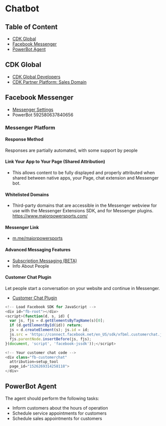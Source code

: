 # Chatbot

## Table of Content
* [CDK Global](#cdk-global)
* [Facebook Messenger](#facebook-messenger)
* [PowerBot Agent](#powerbot-agent)

## CDK Global
* [CDK Global Developers](https://www.cdkglobal.com/en-gb/partners/developers)
* [CDK Partner Platform: Sales Domain](https://portal.online-test.cdkapps.eu/#/)

## Facebook Messenger
* [Messenger Settings](https://www.facebook.com/majorpowersports/settings/?tab=messenger_platform)
* PowerBot 592580637840656
### Messenger Platform
#### Response Method
Responses are partially automated, with some support by people
#### Link Your App to Your Page (Shared Attribution) 
- This allows content to be fully displayed and properly attributed when shared between native apps, your Page, chat extension and Messenger bot.
#### Whitelisted Domains
- Third-party domains that are accessible in the Messenger webview for use with the Messenger Extensions SDK, and for Messenger plugins. https://www.majorpowersports.com/
#### Messenger Link
- [m.me/majorpowersports](m.me/majorpowersports)
#### Advanced Messaging Features
* [Subscription Messaging (BETA)](https://developers.facebook.com/docs/messenger-platform/policy/policy-overview/#subscription_messaging)
* Info About People	
#### Customer Chat Plugin
Let people start a conversation on your website and continue in Messenger. 
* [Customer Chat Plugin](https://developers.facebook.com/docs/messenger-platform/discovery/customer-chat-plugin)
```javascript
<!-- Load Facebook SDK for JavaScript -->
<div id="fb-root"></div>
<script>(function(d, s, id) {
  var js, fjs = d.getElementsByTagName(s)[0];
  if (d.getElementById(id)) return;
  js = d.createElement(s); js.id = id;
  js.src = 'https://connect.facebook.net/en_US/sdk/xfbml.customerchat.js';
  fjs.parentNode.insertBefore(js, fjs);
}(document, 'script', 'facebook-jssdk'));</script>

<!-- Your customer chat code -->
<div class="fb-customerchat"
  attribution=setup_tool
  page_id="1526269314258118">
</div>
```
## PowerBot Agent
The agent should perform the following tasks:
* Inform customers about the hours of operation
* Schedule service appointments for customers
* Schedule sales appointments for customers
